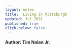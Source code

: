 ```yaml
---
layout: notes
title:  Living in Pittsburgh
updated: Jul 2021
published: true
click-below: false
---
```

**Author: Tim Nolan Jr.**